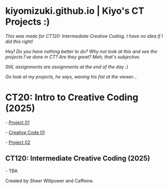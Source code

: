 # kiyomizuki.github.io | Kiyo's CT Projects :)
*This was made for CT120: Intermediate Creative Coding. I have no idea if I did this right!*

_Hey! Do you have nothing better to do? Why not look at this and see the projects I've done in CT? Are they great? Meh, that's subjective._

_Still, assignments are assignments at the end of the day :)_

_Go look at my projects, he says, waving his fist at the viewer..._
 
  <h1>CT20: Intro to Creative Coding (2025)</h1>
  <div id="main">
    
  <p>- <a href="https://kiyomizuki.github.io/Project1/index.html">Project 01</a></p>
  <p>- <a href="https://kiyomizuki.github.io/CreativeCode01/index.html">Creative Code 01</a></p>
  <p>- <a href="https://kiyomizuki.github.io/Project2/index.html">Project 02</a></p>

  <h2>CT120: Intermediate Creative Coding (2025)</h2>
  <div id="main">

  <p>- TBA</p>

<footer>
  Created by Sheer Willpower and Caffeine.
</footer>
